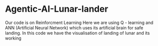 # Agentic-AI-Lunar-lander 
Our code is on Reinforcment Learning
Here we are using Q - learning and ANN (Artificial Neural Network) which uses its artificial brain for safe landing. 
In this code we have the visualisation of landing of lunar and its working 
